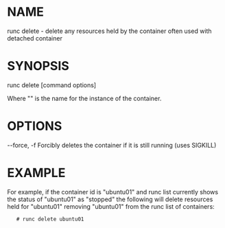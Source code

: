 # NAME
   runc delete - delete any resources held by the container often used with detached container

# SYNOPSIS
   runc delete [command options] <container-id>

Where "<container-id>" is the name for the instance of the container.

# OPTIONS
   --force, -f		Forcibly deletes the container if it is still running (uses SIGKILL)

# EXAMPLE
For example, if the container id is "ubuntu01" and runc list currently shows the
status of "ubuntu01" as "stopped" the following will delete resources held for
"ubuntu01" removing "ubuntu01" from the runc list of containers:

       # runc delete ubuntu01
